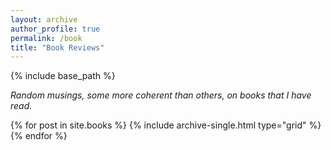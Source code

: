 ```yaml
---
layout: archive
author_profile: true
permalink: /book
title: "Book Reviews"
---
```


{% include base_path %}

<p><i>Random musings, some more coherent than others, on books that I have read.
</i></p>
<div class="grid__wrapper">
  {% for post in site.books %}
    {% include archive-single.html type="grid" %}
  {% endfor %}
</div>





